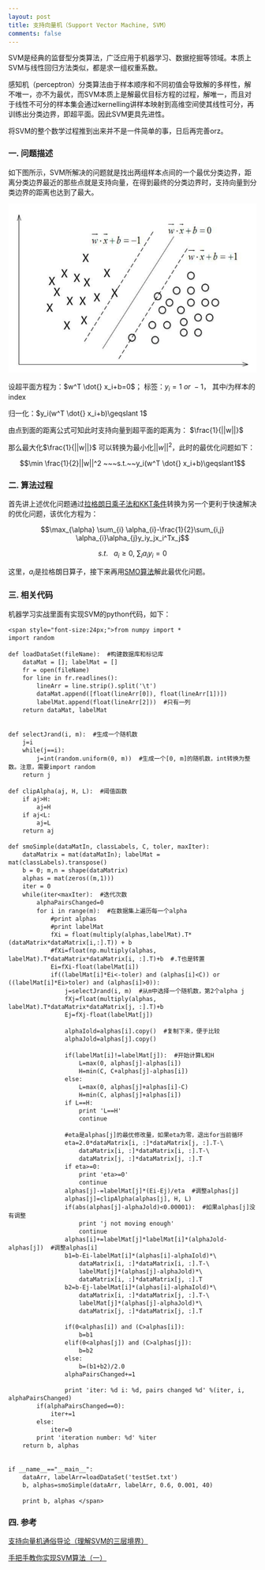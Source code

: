 ```yaml
---
layout: post
title: 支持向量机（Support Vector Machine, SVM）
comments: false
---
```


<!--more-->

SVM是经典的监督型分类算法，广泛应用于机器学习、数据挖掘等领域。本质上SVM与线性回归方法类似，都是求一组权重系数。

感知机（perceptron）分类算法由于样本顺序和不同初值会导致解的多样性，解不唯一，亦不为最优，而SVM本质上是解最优目标方程的过程，解唯一，而且对于线性不可分的样本集会通过kernelling讲样本映射到高维空间使其线性可分，再训练出分类边界，即超平面。因此SVM更具先进性。

将SVM的整个数学过程推到出来并不是一件简单的事，日后再完善orz。

### 一. 问题描述 ###

如下图所示，SVM所解决的问题就是找出两组样本点间的一个最优分类边界，距离分类边界最近的那些点就是支持向量，在得到最终的分类边界时，支持向量到分类边界的距离也达到了最大。

![png1](/public/images/2017-1-9-SVM/1.png)

设超平面方程为：$w^T \dot{} x_i+b=0$；
标签：$y_i=1~or~-1$，
其中$i$为样本的index

归一化：$y_i(w^T \dot{} x_i+b)\geqslant 1$

由点到面的距离公式可知此时支持向量到超平面的距离为：
$\frac{1}{||w||}$

那么最大化$\frac{1}{||w||}$
可以转换为最小化$||w||^{2}$，此时的最优化问题如下：

$$\min \frac{1}{2}||w||^2 ~~~s.t.~~y_i(w^T \dot{} x_i+b)\geqslant1$$


### 二. 算法过程 ###

首先讲上述优化问题通过[拉格朗日乘子法和KKT条件]()转换为另一个更利于快速解决的优化问题，该优化方程为：

$$\max_{\alpha} \sum_{i} \alpha_{i}-\frac{1}{2}\sum_{i,j} \alpha_{i}\alpha_{j}y_iy_jx_i^Tx_j$$

$$s.t. ~~~ a_i\geqslant0,~\sum_{i}a_iy_i=0$$

这里，$a_i$是拉格朗日算子，接下来再用[SMO算法](https://www.zhihu.com/question/40546280/answer/88539689)解此最优化问题。

### 三. 相关代码 ###

机器学习实战里面有实现SVM的python代码，如下：

```
<span style="font-size:24px;">from numpy import * 
import random 

def loadDataSet(fileName):  #构建数据库和标记库
    dataMat = []; labelMat = [] 
    fr = open(fileName) 
    for line in fr.readlines(): 
        lineArr = line.strip().split('\t') 
        dataMat.append([float(lineArr[0]), float(lineArr[1])]) 
        labelMat.append(float(lineArr[2]))  #只有一列
    return dataMat, labelMat 


def selectJrand(i, m):  #生成一个随机数
    j=i 
    while(j==i): 
        j=int(random.uniform(0, m))  #生成一个[0, m]的随机数，int转换为整数。注意，需要import random
    return j 

def clipAlpha(aj, H, L):  #阈值函数
    if aj>H: 
        aj=H 
    if aj<L: 
        aj=L 
    return aj 

def smoSimple(dataMatIn, classLabels, C, toler, maxIter): 
    dataMatrix = mat(dataMatIn); labelMat = mat(classLabels).transpose()
    b = 0; m,n = shape(dataMatrix)
    alphas = mat(zeros((m,1)))
    iter = 0
    while(iter<maxIter):  #迭代次数
        alphaPairsChanged=0 
        for i in range(m):  #在数据集上遍历每一个alpha
            #print alphas 
            #print labelMat
            fXi = float(multiply(alphas,labelMat).T*(dataMatrix*dataMatrix[i,:].T)) + b
            #fXi=float(np.multiply(alphas, labelMat).T*dataMatrix*dataMatrix[i, :].T)+b  #.T也是转置
            Ei=fXi-float(labelMat[i]) 
            if((labelMat[i]*Ei<-toler) and (alphas[i]<C)) or ((labelMat[i]*Ei>toler) and (alphas[i]>0)): 
                j=selectJrand(i, m)  #从m中选择一个随机数，第2个alpha j
                fXj=float(multiply(alphas, labelMat).T*dataMatrix*dataMatrix[j, :].T)+b 
                Ej=fXj-float(labelMat[j]) 
                
                alphaIold=alphas[i].copy()  #复制下来，便于比较
                alphaJold=alphas[j].copy() 
                
                if(labelMat[i]!=labelMat[j]):  #开始计算L和H
                    L=max(0, alphas[j]-alphas[i]) 
                    H=min(C, C+alphas[j]-alphas[i]) 
                else: 
                    L=max(0, alphas[j]+alphas[i]-C) 
                    H=min(C, alphas[j]+alphas[i]) 
                if L==H: 
                    print 'L==H' 
                    continue 
                
                #eta是alphas[j]的最优修改量，如果eta为零，退出for当前循环
                eta=2.0*dataMatrix[i, :]*dataMatrix[j, :].T-\
                    dataMatrix[i, :]*dataMatrix[i, :].T-\
                    dataMatrix[j, :]*dataMatrix[j, :].T 
                if eta>=0: 
                    print 'eta>=0' 
                    continue 
                alphas[j]-=labelMat[j]*(Ei-Ej)/eta  #调整alphas[j] 
                alphas[j]=clipAlpha(alphas[j], H, L)  
                if(abs(alphas[j]-alphaJold)<0.00001):  #如果alphas[j]没有调整
                    print 'j not moving enough' 
                    continue 
                alphas[i]+=labelMat[j]*labelMat[i]*(alphaJold-alphas[j])  #调整alphas[i]
                b1=b-Ei-labelMat[i]*(alphas[i]-alphaIold)*\
                    dataMatrix[i, :]*dataMatrix[i, :].T-\
                    labelMat[j]*(alphas[j]-alphaJold)*\
                    dataMatrix[i, :]*dataMatrix[j, :].T 
                b2=b-Ej-labelMat[i]*(alphas[i]-alphaIold)*\
                    dataMatrix[i, :]*dataMatrix[j, :].T-\
                    labelMat[j]*(alphas[j]-alphaJold)*\
                    dataMatrix[j, :]*dataMatrix[j, :].T 
                
                if(0<alphas[i]) and (C>alphas[i]): 
                    b=b1 
                elif(0<alphas[j]) and (C>alphas[j]): 
                    b=b2 
                else: 
                    b=(b1+b2)/2.0 
                alphaPairsChanged+=1 
                
                print 'iter: %d i: %d, pairs changed %d' %(iter, i, alphaPairsChanged) 
        if(alphaPairsChanged==0): 
            iter+=1 
        else: 
            iter=0 
        print 'iteration number: %d' %iter
    return b, alphas 

                
if __name__=="__main__": 
    dataArr, labelArr=loadDataSet('testSet.txt') 
    b, alphas=smoSimple(dataArr, labelArr, 0.6, 0.001, 40)
    
    print b, alphas </span>
```

### 四. 参考 ###

[支持向量机通俗导论（理解SVM的三层境界）](http://blog.csdn.net/v_july_v/article/details/7624837)

[手把手教你实现SVM算法（一）](http://blog.csdn.net/alvine008/article/details/9097105)